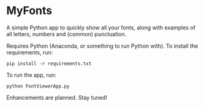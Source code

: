 # MyFonts
A simple Python app to quickly show all your fonts, along with examples of all letters, numbers and (common) punctuation.

Requires Python (Anaconda, or something to run Python with). To install the requirements, run:
```shell
pip install -r requirements.txt
```

To run the app, run:
```shell
python FontViewerApp.py
```

Enhancements are planned. Stay tuned!